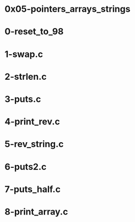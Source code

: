 # 0x05-pointers_arrays_strings
# 0-reset_to_98
# 1-swap.c
# 2-strlen.c
# 3-puts.c
# 4-print_rev.c
# 5-rev_string.c
# 6-puts2.c
# 7-puts_half.c
# 8-print_array.c
